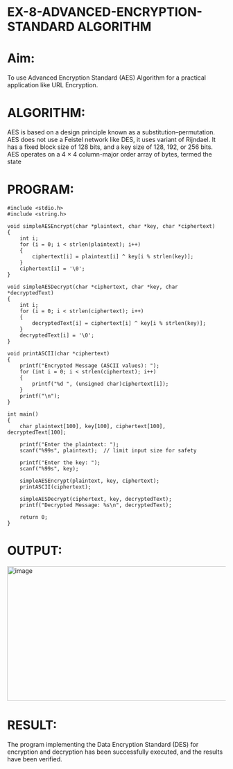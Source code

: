 # EX-8-ADVANCED-ENCRYPTION-STANDARD ALGORITHM
# Aim:
To use Advanced Encryption Standard (AES) Algorithm for a practical application like URL Encryption.

# ALGORITHM:
AES is based on a design principle known as a substitution–permutation.
AES does not use a Feistel network like DES, it uses variant of Rijndael.
It has a fixed block size of 128 bits, and a key size of 128, 192, or 256 bits.
AES operates on a 4 × 4 column-major order array of bytes, termed the state
# PROGRAM:
~~~
#include <stdio.h>
#include <string.h>

void simpleAESEncrypt(char *plaintext, char *key, char *ciphertext)
{
    int i;
    for (i = 0; i < strlen(plaintext); i++)
    {
        ciphertext[i] = plaintext[i] ^ key[i % strlen(key)];
    }
    ciphertext[i] = '\0';
}

void simpleAESDecrypt(char *ciphertext, char *key, char *decryptedText)
{
    int i;
    for (i = 0; i < strlen(ciphertext); i++)
    {
        decryptedText[i] = ciphertext[i] ^ key[i % strlen(key)];
    }
    decryptedText[i] = '\0';
}

void printASCII(char *ciphertext)
{
    printf("Encrypted Message (ASCII values): ");
    for (int i = 0; i < strlen(ciphertext); i++)
    {
        printf("%d ", (unsigned char)ciphertext[i]);
    }
    printf("\n");
}

int main()
{
    char plaintext[100], key[100], ciphertext[100], decryptedText[100];

    printf("Enter the plaintext: ");
    scanf("%99s", plaintext);  // limit input size for safety

    printf("Enter the key: ");
    scanf("%99s", key);

    simpleAESEncrypt(plaintext, key, ciphertext);
    printASCII(ciphertext);

    simpleAESDecrypt(ciphertext, key, decryptedText);
    printf("Decrypted Message: %s\n", decryptedText);

    return 0;
}
~~~


# OUTPUT:
<img width="677" height="311" alt="image" src="https://github.com/user-attachments/assets/b89bb29c-6bb2-4fa0-8306-6fa2f5aaf4a8" />



# RESULT:
The program implementing the Data Encryption Standard (DES) for encryption and decryption has been
successfully executed, and the results have been verified.

